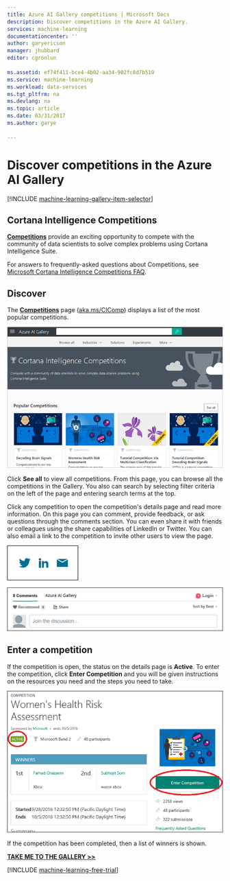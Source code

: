 ```yaml
---
title: Azure AI Gallery competitions | Microsoft Docs
description: Discover competitions in the Azure AI Gallery.
services: machine-learning
documentationcenter: ''
author: garyericson
manager: jhubbard
editor: cgronlun

ms.assetid: ef74f411-bce4-4b02-aa34-902fc8d7b519
ms.service: machine-learning
ms.workload: data-services
ms.tgt_pltfrm: na
ms.devlang: na
ms.topic: article
ms.date: 03/31/2017
ms.author: garye

---
```

# Discover competitions in the Azure AI Gallery
[!INCLUDE [machine-learning-gallery-item-selector](../../../includes/machine-learning-gallery-item-selector.md)]

## Cortana Intelligence Competitions
**[Competitions](https://gallery.cortanaintelligence.com/competitions)**
provide an exciting opportunity to compete with the community of data scientists to solve complex problems using Cortana Intelligence Suite.

For answers to frequently-asked questions about Competitions, see [Microsoft Cortana Intelligence Competitions FAQ](competition-faq.md).

## Discover
The
**[Competitions](https://gallery.cortanaintelligence.com/competitions)**
 page ([aka.ms/CIComp](http://aka.ms/CIComp)) displays a list of the most popular
competitions.

![Select Competitions from the Gallery home page](./media/gallery-competitions/select-competitions-in-gallery.png)

 
 Click **See all** to view all
competitions.
 From this page, you can browse all the
competitions
 in the Gallery. You also can search by selecting filter criteria on the left of the page and entering search terms at the top.

 Click any
competition
 to open the
competition's
 details page and read more information. On this page you can comment, provide feedback, or ask questions through the comments section. You can even share it with friends or colleagues using the share capabilities of LinkedIn or Twitter. You can also email a link to the
competition
 to invite other users to view the page.

![Share this item with friends](./media/gallery-how-to-use-contribute-publish/share-links.png)

![Add your own comments](./media/gallery-how-to-use-contribute-publish/comments.png)

## Enter a competition
If the competition is open, the status on the details page is **Active**. To enter the competition, click **Enter Competition** and you will be given instructions on the resources you need and the steps you need to take.

![Competition is active](media/gallery-competitions/open-competition.png)

If the competition has been completed, then a list of winners is shown.

**[TAKE ME TO THE GALLERY >>](http://gallery.cortanaintelligence.com)**

[!INCLUDE [machine-learning-free-trial](../../../includes/machine-learning-free-trial.md)]

